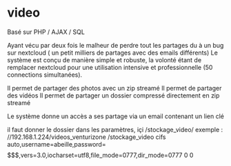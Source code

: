# video

Basé sur PHP / AJAX / SQL

Ayant vécu par deux fois le malheur de perdre tout les partages du à un bug sur nextcloud ( un petit milliers de partages avec des emails différents)
Le système est conçu de manière simple et robuste, la volonté étant de remplacer nextcloud pour une utilisation intensive et professionnelle
(50 connections simultanées).

Il permet de partager des photos avec un zip streamé
Il permet de partager des vidéos
Il permet de partager un dossier compressé directement en zip streamé

Le système donne un accès a ses partage via un email contenant un lien clé

il faut donner le dossier dans les paramètres, içi /stockage_video/
exemple :
//192.168.1.224/videos_venturizone /stockage_video      cifs    auto,username=abeille,password=$$$$$$$,vers=3.0,iocharset=utf8,file_mode=0777,dir_mode=0777        0       0                 
